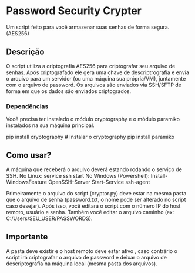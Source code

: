 # Password Security Crypter

Um script feito para você armazenar suas senhas de forma segura. (AES256)

## Descrição

O script utiliza a criptografia AES256 para criptografar seu arquivo de senhas. 
Após criptografado ele gera uma chave de descriptrografia e envia o arquivo para um servidor (ou uma máquina sua própria/VM), juntamente com o arquivo de password.
Os arquivos são enviados via SSH/SFTP de forma em que os dados são enviados criptogrados.

### Dependências

Você precisa ter instalado o módulo cryptography e o módulo paramiko instalados na sua máquina principal.

pip install cryptography # Instalar o cryptography
pip install paramiko
## Como usar?

A máquina que receberá o arquivo deverá estando rodando o serviço de SSH.
No Linux: service ssh start
No Windows (Powershell): 
Install-WindowsFeature OpenSSH-Server
Start-Service ssh-agent

Primeiramente o arquivo do script (cryptor.py) deve estar na mesma pasta que o arquivo de senha (password.txt, o nome pode ser alterado no script caso desejar).
Após isso, você editará o script com o número IP do host remoto, usuário e senha. Também você editar o arquivo caminho (ex: C:/Users/SEU_USER/PASSWORDS).

## Importante
A pasta deve existir e o host remoto deve estar ativo , caso contrário o script irá criptografar o arquivo de password e deixar o arquivo de descriptografia na máquina local (mesma pasta dos arquivos).
